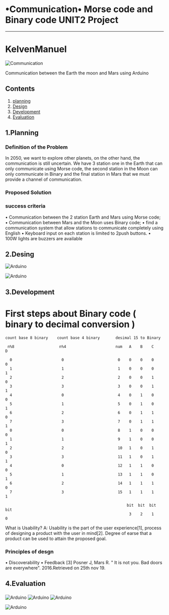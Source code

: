 # •Communication• Morse code and Binary code UNIT2 Project
-------------------------------------------------------------
# KelvenManuel 

![Communication](jaesta.jpg)

Communication between the Earth the moon and Mars using Arduino 

Contents
---------
  1. [planning](#Planning)
  2. [Design](#Design)
  3. [Development](#Development)
  4. [Evaluation](#Evaluation)
  
 1.Planning 
 -------------
 
 ### Definition of the Problem 
 In 2050, we want to explore other planets, on the other hand, the communication is still uncertain. We have 3 station one in the Earth that can only communicate using Morse code, the second station in the Moon can only communicate in Binary and the final station in Mars that we must provide a channel of communication. 
 
 ### Proposed Solution 
 
 ### success criteria
 
 • Communication between the 2 station Earth and Mars using Morse code; 
 • Communication between Mars and the Moon uses Binary code;
 • find a communication system that allow stations to communicate completely using English 
 • Keyboard input on each station is limited to 2push buttons. 
 • 100W lights are buzzers are available 
 
 
 2.Desing
 ----------
 ![Arduino](luz.jpg)
 
 ![Arduino](ARD5.jpg)
 
 3.Development 
 --------------
 
 # First steps about Binary code ( binary to decimal conversion ) 
 ```
 count base 8 binary    count base 4 binary       desimal 15 to Binary 
 
  n%8                    n%4                      num   A    B    C    D 
  
   0                      0                        0    0    0    0    0
   1                      1                        1    0    0    0    1
   2                      2                        2    0    0    1    0
   3                      3                        3    0    0    1    1 
   4                      0                        4    0    1    0    0
   5                      1                        5    0    1    0    1 
   6                      2                        6    0    1    1    0
   7                      3                        7    0    1    1    1
   0                      0                        8    1    0    0    0 
   1                      1                        9    1    0    0    1
   2                      2                        10   1    0    1    0 
   3                      3                        11   1    0    1    1 
   4                      0                        12   1    1    0    0
   5                      1                        13   1    1    0    1
   6                      2                        14   1    1    1    0 
   7                      3                        15   1    1    1    1 
   
                                                       bit  bit  bit  bit 
                                                        3    2    1    0 
```
What is Usability?
A: Usability is the part of the user experience[1], process of designing a product with the user in mind[2]. Degree of earse that a product can be used to attain the proposed goal. 

### Principles of desgn 
• Discoverability
• Feedback 
[3] Posner J, Mars R. " It is not you. Bad doors are everywhere". 2016.Retrieved on 25th nov 19.
   
 4.Evaluation 
 --------------
 
 
 
### 

![Arduino](luz1.jpg)
![Arduino](luz2.jpg)
![Arduino](luz3.jpg)

![Arduino](ARD3.jpg)

